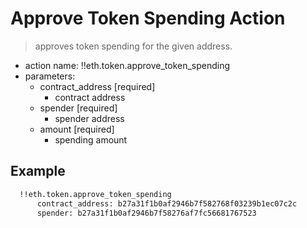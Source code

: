 # Approve Token Spending Action

> approves token spending for the given address.

- action name: !!eth.token.approve_token_spending
- parameters:
  - contract_address [required]
    - contract address
  - spender [required]
    - spender address
  - amount [required]
    - spending amount

## Example

```md
  !!eth.token.approve_token_spending
      contract_address: b27a31f1b0af2946b7f582768f03239b1ec07c2c
      spender: b27a31f1b0af2946b7f58276af7fc56681767523
```
